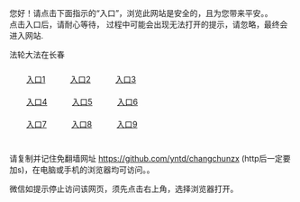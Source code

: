 您好！请点击下面指示的“入口”，浏览此网站是安全的，且为您带来平安。。 <br/>
点击入口后，请耐心等待， 过程中可能会出现无法打开的提示，请忽略，最终会进入网站. </br>

法轮大法在长春<br/>
<div style="padding:10px"><a style="margin:20px" target="_blank" href="https://dhfsqruql9v5c.cloudfront.net/2Qpsp?ylhpawk" id="ccLink1" rel="nofollow">入口1</a> <a target="_blank" style="margin:20px" href="https://d34zr7hiiv1lqr.cloudfront.net/2Qpsp?yyukp" id="ccLink2" rel="nofollow">入口2</a> <a style="margin:20px" target="_blank" href="https://d1prlp1jcvdql8.cloudfront.net/2Qpsp?zrxzxou" id="ccLink3" rel="nofollow">入口3</a></div>

<div style="padding:10px" ><a style="margin:20px" target="_blank" href="https://dhfsqruql9v5c.cloudfront.net/2Qpsp?ylhpawk" id="ccLink4" rel="nofollow">入口4</a> <a style="margin:20px" href="https://d34zr7hiiv1lqr.cloudfront.net/2Qpsp?yyukp" target="_blank" id="ccLink5" rel="nofollow">入口5</a> <a style="margin:20px" href="https://d1prlp1jcvdql8.cloudfront.net/2Qpsp?zrxzxou" target="_blank" id="ccLink6" rel="nofollow">入口6</a></div>

<div style="padding:10px"><a style="margin:20px" target="_blank" href="https://dhfsqruql9v5c.cloudfront.net/2Qpsp?ylhpawk" id="ccLink7" rel="nofollow">入口7</a> <a style="margin:20px" href="https://d34zr7hiiv1lqr.cloudfront.net/2Qpsp?yyukp" target="_blank" id="ccLink8" rel="nofollow">入口8</a> <a style="margin:20px" target="_blank" href="https://d1prlp1jcvdql8.cloudfront.net/2Qpsp?zrxzxou" id="ccLink9" rel="nofollow">入口9</a></div>

<br/>



请复制并记住免翻墙网址 https://github.com/yntd/changchunzx (http后一定要加s)，在电脑或手机的浏览器均可访问。。<br/>

微信如提示停止访问该网页，须先点击右上角，选择浏览器打开。
